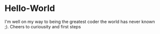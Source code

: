 # Hello-World

I'm well on my way to being the greatest coder the world has never known ;). Cheers to curiousity and first steps
